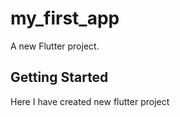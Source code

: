 # my_first_app

A new Flutter project.

## Getting Started

Here I have created new flutter project 
